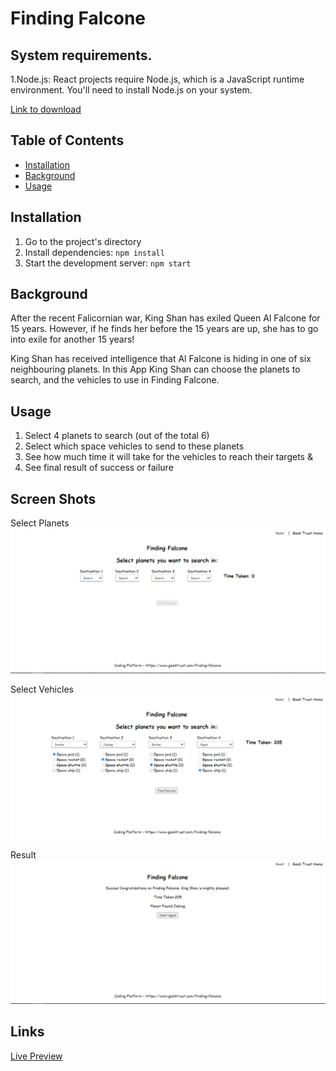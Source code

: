 # Finding Falcone

## System requirements.

1.Node.js:
React projects require Node.js, which is a JavaScript runtime environment. You'll need to install Node.js on your system.

[Link to download](https://nodejs.org/en/download)

## Table of Contents

- [Installation](#installation)
- [Background](#background)
- [Usage](#usage)

## Installation

1. Go to the project's directory
2. Install dependencies: `npm install`
3. Start the development server: `npm start`

## Background

After the recent Falicornian war, King Shan has exiled Queen Al Falcone for 15 years. However, if he finds her before the 15 years are up, she has to go into exile for another 15 years!

King Shan has received intelligence that Al Falcone is hiding in one of six neighbouring planets. In this App King Shan can choose the planets to search, and the vehicles to use in Finding Falcone.

## Usage

1. Select 4 planets to search (out of the total 6)
1. Select which space vehicles to send to these planets
1. See how much time it will take for the vehicles to reach their targets &
1. See final result of success or failure

## Screen Shots
Select Planets
![Screenshots](/src/image/find_1.png "This is a sample image.")

Select Vehicles
![Screenshots](/src/image/find_2.png "This is a sample image.")


Result
![Screenshots](/src/image/find_3.png "This is a sample image.")

## Links

[Live Preview](https://dpsehp.csb.app/)

